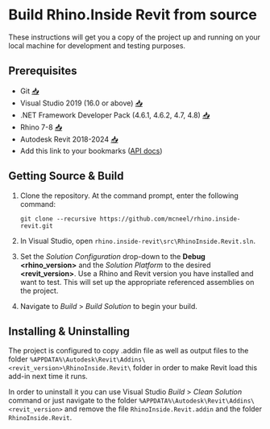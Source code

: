 # Build Rhino.Inside Revit from source

These instructions will get you a copy of the project up and running on your
local machine for development and testing purposes.

## Prerequisites

* Git 
  [📥](https://git-scm.com/downloads)
* Visual Studio 2019 (16.0 or above)
  [📥](https://visualstudio.microsoft.com/downloads/)
* .NET Framework Developer Pack (4.6.1, 4.6.2, 4.7, 4.8)
  [📥](https://www.microsoft.com/net/download/visual-studio-sdks)
* Rhino 7-8
  [📥](https://www.rhino3d.com/download/rhino/)
* Autodesk Revit 2018-2024
  [📥](https://www.autodesk.com/products/revit/free-trial)
* Add this link to your bookmarks
  ([API docs](https://apidocs.co/))

## Getting Source & Build

1. Clone the repository. At the command prompt, enter the following command:

    ```console
    git clone --recursive https://github.com/mcneel/rhino.inside-revit.git
    ```

2. In Visual Studio, open `rhino.inside-revit\src\RhinoInside.Revit.sln`.
3. Set the _Solution Configuration_ drop-down to the **Debug <rhino_version>** and
   the _Solution Platform_ to the desired **<revit_version>**.
   Use a Rhino and Revit version you have installed and want to test.
   This will set up the appropriate referenced assemblies on the project.
4. Navigate to _Build_ > _Build Solution_ to begin your build.

## Installing & Uninstalling

The project is configured to copy .addin file as well as output files to the folder
`%APPDATA%\Autodesk\Revit\Addins\<revit_version>\RhinoInside.Revit\`
folder in order to make Revit load this add-in next time it runs.

In order to uninstall it you can use Visual Studio _Build_ > _Clean Solution_ command
or just navigate to the folder `%APPDATA%\Autodesk\Revit\Addins\<revit_version>`
and remove the file `RhinoInside.Revit.addin` and the folder `RhinoInside.Revit`.
